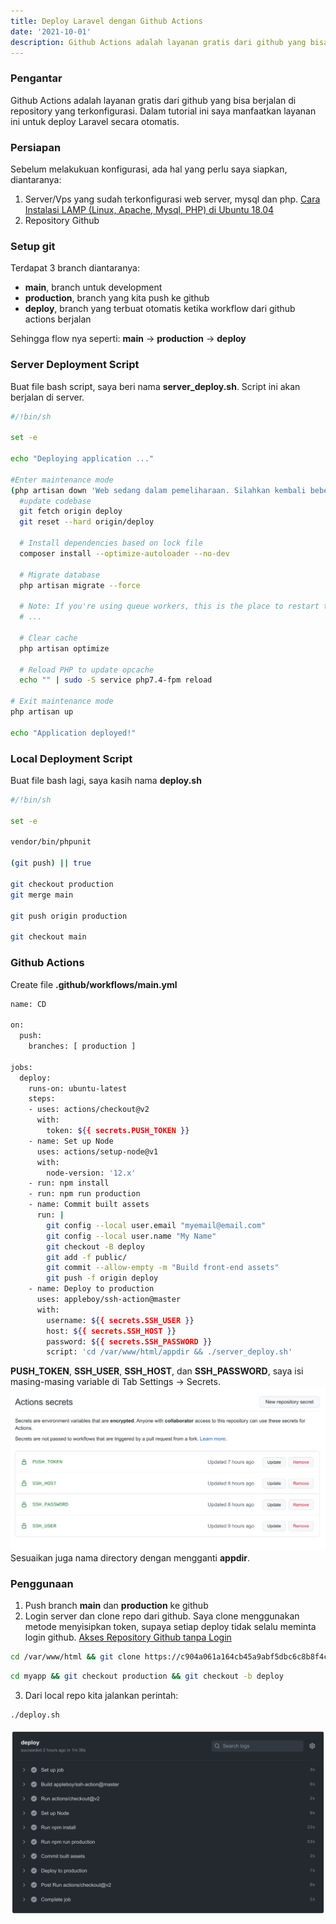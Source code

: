 ```yaml
---
title: Deploy Laravel dengan Github Actions
date: '2021-10-01'
description: Github Actions adalah layanan gratis dari github yang bisa berjalan di repository yang terkonfigurasi. Dalam tutorial ini saya manfaatkan layanan ini untuk deploy Laravel secara otomatis.
---
```


### Pengantar
Github Actions adalah layanan gratis dari github yang bisa berjalan di repository yang terkonfigurasi. Dalam tutorial ini saya manfaatkan layanan ini untuk deploy Laravel secara otomatis.

### Persiapan
Sebelum melakukuan konfigurasi, ada hal yang perlu saya siapkan, diantaranya:
1. Server/Vps yang sudah terkonfigurasi web server, mysql dan php. [Cara Instalasi LAMP (Linux, Apache, Mysql, PHP) di Ubuntu 18.04](/instalasi-lamp-di-ubuntu-18-04/)
2. Repository Github

### Setup git
Terdapat 3 branch diantaranya:
- **main**, branch untuk development
- **production**, branch yang kita push ke github
- **deploy**, branch yang terbuat otomatis ketika workflow dari github actions berjalan

Sehingga flow nya seperti: **main** -> **production** -> **deploy**

### Server Deployment Script
Buat file bash script, saya beri nama **server_deploy.sh**. Script ini akan berjalan di server.
```bash
#/!bin/sh

set -e

echo "Deploying application ..."

#Enter maintenance mode
(php artisan down 'Web sedang dalam pemeliharaan. Silahkan kembali beberapa saat lagi') || true
  #update codebase
  git fetch origin deploy
  git reset --hard origin/deploy

  # Install dependencies based on lock file
  composer install --optimize-autoloader --no-dev

  # Migrate database
  php artisan migrate --force

  # Note: If you're using queue workers, this is the place to restart them.
  # ...

  # Clear cache
  php artisan optimize

  # Reload PHP to update opcache
  echo "" | sudo -S service php7.4-fpm reload

# Exit maintenance mode
php artisan up

echo "Application deployed!"
```

### Local Deployment Script
Buat file bash lagi, saya kasih nama **deploy.sh**
```bash
#/!bin/sh

set -e

vendor/bin/phpunit

(git push) || true

git checkout production
git merge main

git push origin production

git checkout main
```

### Github Actions
Create file **.github/workflows/main.yml**
```bash
name: CD
 
on:
  push:
    branches: [ production ]
 
jobs:
  deploy:
    runs-on: ubuntu-latest
    steps:
    - uses: actions/checkout@v2
      with:
        token: ${{ secrets.PUSH_TOKEN }}
    - name: Set up Node
      uses: actions/setup-node@v1
      with:
        node-version: '12.x'
    - run: npm install
    - run: npm run production
    - name: Commit built assets
      run: |
        git config --local user.email "myemail@email.com"
        git config --local user.name "My Name"
        git checkout -B deploy
        git add -f public/
        git commit --allow-empty -m "Build front-end assets"
        git push -f origin deploy
    - name: Deploy to production
      uses: appleboy/ssh-action@master
      with:
        username: ${{ secrets.SSH_USER }}
        host: ${{ secrets.SSH_HOST }}
        password: ${{ secrets.SSH_PASSWORD }}
        script: 'cd /var/www/html/appdir && ./server_deploy.sh'
```

**PUSH_TOKEN**, **SSH_USER**, **SSH_HOST**, dan **SSH_PASSWORD**, saya isi masing-masing variable di Tab Settings -> Secrets.
![Secrets Variable](./secrets.png)
Sesuaikan juga nama directory dengan mengganti **appdir**.

### Penggunaan
1. Push branch **main** dan **production** ke github
2. Login server dan clone repo dari github. Saya clone menggunakan metode menyisipkan token, supaya setiap deploy tidak selalu meminta login github. [Akses Repository Github tanpa Login](/akses-repository-github-tanpa-login/)
```bash
cd /var/www/html && git clone https://c904a061a164cb45a9abf5dbc6c8b8f4c16d6xxx@github.com/user/test.git myapp
```
```bash
cd myapp && git checkout production && git checkout -b deploy
```
3. Dari local repo kita jalankan perintah:
```bash
./deploy.sh
```
![Deploy result](./result.png)